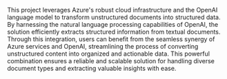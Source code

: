 This project leverages Azure's robust cloud infrastructure and the OpenAI language model to transform unstructured documents into structured data. By harnessing the natural language processing capabilities of OpenAI, the solution efficiently extracts structured information from textual documents. Through this integration, users can benefit from the seamless synergy of Azure services and OpenAI, streamlining the process of converting unstructured content into organized and actionable data. This powerful combination ensures a reliable and scalable solution for handling diverse document types and extracting valuable insights with ease.
